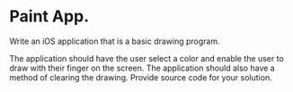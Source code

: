 # Paint App.
Write an iOS application that is a basic drawing program.

The application should have the user select a color and enable the user to draw with their finger on the screen. 
The application should also have a method of clearing the drawing.
Provide source code for your solution.
